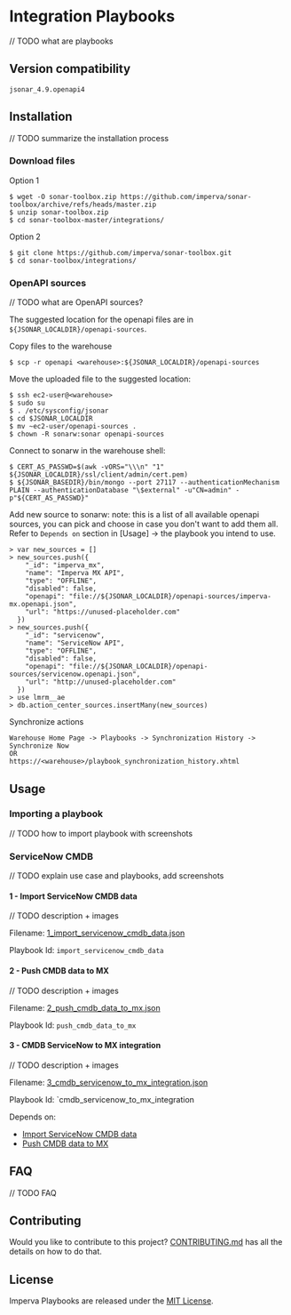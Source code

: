 # Integration Playbooks

// TODO what are playbooks

## Version compatibility

```
jsonar_4.9.openapi4
```

## Installation

// TODO summarize the installation process

### Download files

Option 1
```
$ wget -O sonar-toolbox.zip https://github.com/imperva/sonar-toolbox/archive/refs/heads/master.zip
$ unzip sonar-toolbox.zip
$ cd sonar-toolbox-master/integrations/
```

Option 2
```
$ git clone https://github.com/imperva/sonar-toolbox.git
$ cd sonar-toolbox/integrations/
```

### OpenAPI sources

// TODO what are OpenAPI sources?

The suggested location for the openapi files are in `${JSONAR_LOCALDIR}/openapi-sources`. 

Copy files to the warehouse
```
$ scp -r openapi <warehouse>:${JSONAR_LOCALDIR}/openapi-sources
```

Move the uploaded file to the suggested location:
```
$ ssh ec2-user@<warehouse>
$ sudo su
$ . /etc/sysconfig/jsonar
$ cd $JSONAR_LOCALDIR
$ mv ~ec2-user/openapi-sources .
$ chown -R sonarw:sonar openapi-sources
```

Connect to sonarw in the warehouse shell:
```
$ CERT_AS_PASSWD=$(awk -vORS="\\\n" "1" ${JSONAR_LOCALDIR}/ssl/client/admin/cert.pem)
$ ${JSONAR_BASEDIR}/bin/mongo --port 27117 --authenticationMechanism PLAIN --authenticationDatabase "\$external" -u"CN=admin" -p"${CERT_AS_PASSWD}"
```

Add new source to sonarw:
note: this is a list of all available openapi sources, you can pick and choose in case you don't want to add them all. Refer to `Depends on` section in [Usage] -> the playbook you intend to use.
```
> var new_sources = []
> new_sources.push({
    "_id": "imperva_mx",
    "name": "Imperva MX API",
    "type": "OFFLINE",
    "disabled": false,
    "openapi": "file://${JSONAR_LOCALDIR}/openapi-sources/imperva-mx.openapi.json",
    "url": "https://unused-placeholder.com"
  })
> new_sources.push({
    "_id": "servicenow",
    "name": "ServiceNow API",
    "type": "OFFLINE",
    "disabled": false,
    "openapi": "file://${JSONAR_LOCALDIR}/openapi-sources/servicenow.openapi.json",
    "url": "http://unused-placeholder.com"
  })
> use lmrm__ae
> db.action_center_sources.insertMany(new_sources)
```

Synchronize actions
```
Warehouse Home Page -> Playbooks -> Synchronization History -> Synchronize Now
OR
https://<warehouse>/playbook_synchronization_history.xhtml
```

## Usage

### Importing a playbook

// TODO how to import playbook with screenshots

### ServiceNow CMDB

// TODO explain use case and playbooks, add screenshots

#### 1 - Import ServiceNow CMDB data

// TODO description + images

Filename: [1_import_servicenow_cmdb_data.json](ServiceNow_CMDB/1_import_servicenow_cmdb_data.json)

Playbook Id: `import_servicenow_cmdb_data`

#### 2 - Push CMDB data to MX

// TODO description + images

Filename: [2_push_cmdb_data_to_mx.json](ServiceNow_CMDB/2_push_cmdb_data_to_mx.json)

Playbook Id: `push_cmdb_data_to_mx`

#### 3 - CMDB ServiceNow to MX integration

// TODO description + images

Filename: [3_cmdb_servicenow_to_mx_integration.json](ServiceNow_CMDB/3_cmdb_servicenow_to_mx_integration.json)

Playbook Id: `cmdb_servicenow_to_mx_integration

Depends on:
- [Import ServiceNow CMDB data](#1---import_servicenow_cmdb_data)
- [Push CMDB data to MX](#2---push_cmdb_data_to_mx)

## FAQ

// TODO FAQ

## Contributing

Would you like to contribute to this project? [CONTRIBUTING.md] has all the details on how to do that.

[CONTRIBUTING.md]: CONTRIBUTING.md

## License

Imperva Playbooks are released under the [MIT License](http://www.opensource.org/licenses/MIT).
